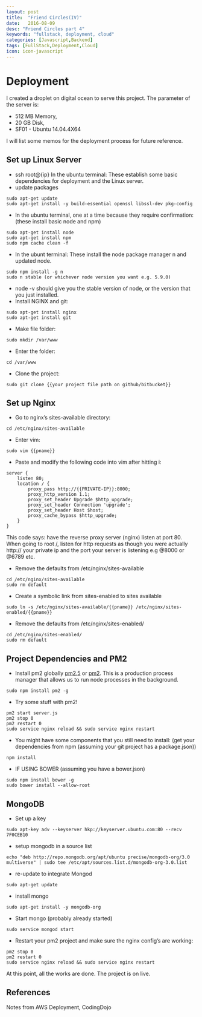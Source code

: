```yaml
---
layout: post
title:  "Friend Circles(IV)"
date:   2016-08-09
desc: "Friend Circles part 4"
keywords: "fullstack, deployment, cloud"
categories: [Javascript,Backend]
tags: [FullStack,Deployment,Cloud]
icon: icon-javascript
---
```

# Deployment
I created a droplet on digital ocean to serve this project. The parameter of the server is:  

* 512 MB Memory,
* 20 GB Disk,
* SF01 - Ubuntu 14.04.4X64  

I will list some memos for the deployment process for future reference.  

## Set up Linux Server
* ssh root@{ip} In the ubuntu terminal: These establish some basic dependencies for deployment and the Linux server.  
* update packages  
```
sudo apt-get update
sudo apt-get install -y build-essential openssl libssl-dev pkg-config
```
* In the ubuntu terminal, one at a time because they require confirmation: (these install basic node and npm)  
```
sudo apt-get install node
sudo apt-get install npm
sudo npm cache clean -f
```
* In the ubunt terminal: These install the node package manager n and updated node.  
```
sudo npm install -g n
sudo n stable (or whichever node version you want e.g. 5.9.0)
```
* node -v should give you the stable version of node, or the version that you just installed.  
* Install NGINX and git:  
```
sudo apt-get install nginx
sudo apt-get install git
```
* Make file folder:
```
sudo mkdir /var/www
```
* Enter the folder:
```
cd /var/www
```
* Clone the project: 
```
sudo git clone {{your project file path on github/bitbucket}}
```

## Set up Nginx

* Go to nginx’s sites-available directory:
```
cd /etc/nginx/sites-available
```
* Enter vim: 
```
sudo vim {{pname}}
```
* Paste and modify the following code into vim after hitting i:
```
server {
    listen 80;
    location / {
        proxy_pass http://{{PRIVATE-IP}}:8000;
        proxy_http_version 1.1;
        proxy_set_header Upgrade $http_upgrade;
        proxy_set_header Connection 'upgrade';
        proxy_set_header Host $host;
        proxy_cache_bypass $http_upgrade;
    }
}
```
This code says: have the reverse proxy server (nginx) listen at port 80. When going to root /, listen for http requests as though you were actually http:// your private ip and the port your server is listening e.g @8000 or @6789 etc.  

* Remove the defaults from /etc/nginx/sites-available  
```
cd /etc/nginx/sites-available  
sudo rm default
```
* Create a symbolic link from sites-enabled to sites available
```
sudo ln -s /etc/nginx/sites-available/{{pname}} /etc/nginx/sites-enabled/{{pname}}
```
* Remove the defaults from /etc/nginx/sites-enabled/
```
cd /etc/nginx/sites-enabled/ 
sudo rm default
```

## Project Dependencies and PM2
* Install pm2 globally [pm2.5](https://www.npmjs.com/package/pm2.5) or [pm2](https://www.npmjs.com/package/pm2). This is a production process manager that allows us to run node processes in the background.
```
sudo npm install pm2 -g
```
* Try some stuff with pm2!
```
pm2 start server.js
pm2 stop 0
pm2 restart 0
sudo service nginx reload && sudo service nginx restart
```
* You might have some components that you still need to install: (get your dependencies from npm (assuming your git project has a package.json))
```
npm install
```
* IF USING BOWER (assuming you have a bower.json)
```
sudo npm install bower -g
sudo bower install --allow-root
```
## MongoDB
* Set up a key
```
sudo apt-key adv --keyserver hkp://keyserver.ubuntu.com:80 --recv 7F0CEB10
```
* setup mongodb in a source list
```
echo "deb http://repo.mongodb.org/apt/ubuntu precise/mongodb-org/3.0 multiverse" | sudo tee /etc/apt/sources.list.d/mongodb-org-3.0.list
```
* re-update to integrate Mongod
```
sudo apt-get update
```
* install mongo
```
sudo apt-get install -y mongodb-org
```
* Start mongo (probably already started)
```
sudo service mongod start
```
* Restart your pm2 project and make sure the nginx config’s are working:
```
pm2 stop 0
pm2 restart 0
sudo service nginx reload && sudo service nginx restart
```

At this point, all the works are done. The project is on live.  

## References
Notes from AWS Deployment, CodingDojo
